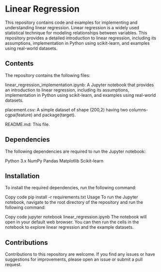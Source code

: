 # Linear Regression

This repository contains code and examples for implementing and understanding linear regression. Linear regression is a widely used statistical technique for modeling relationships between variables. This repository provides a detailed introduction to linear regression, including its assumptions, implementation in Python using scikit-learn, and examples using real-world datasets.

## Contents
The repository contains the following files:

linear_regression_implementation.ipynb: A Jupyter notebook that provides an introduction to linear regression, including its assumptions, implementation in Python using scikit-learn, and examples using real-world datasets.

placement.csv: A simple dataset of shape (200,2) having two columns- cgpa(feature) and package(target).

README.md: This file.


## Dependencies
The following dependencies are required to run the Jupyter notebook:

Python 3.x
NumPy
Pandas
Matplotlib
Scikit-learn

## Installation
To install the required dependencies, run the following command:

Copy code
pip install -r requirements.txt
Usage
To run the Jupyter notebook, navigate to the root directory of the repository and run the following command:

Copy code
jupyter notebook linear_regression.ipynb
The notebook will open in your default web browser. You can then run the cells in the notebook to explore linear regression and the example datasets.

## Contributions
Contributions to this repository are welcome. If you find any issues or have suggestions for improvements, please open an issue or submit a pull request.

